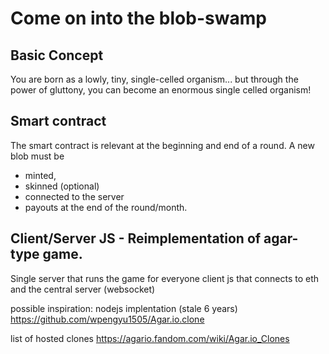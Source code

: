 # Come on into the blob-swamp


## Basic Concept

You are born as a lowly, tiny, single-celled organism... but through the power of gluttony, you can become an enormous single celled organism!


## Smart contract

The smart contract is relevant at the beginning and end of a round. A new blob must be 
- minted,
- skinned (optional) 
- connected to the server
- payouts at the end of the round/month.


## Client/Server JS - Reimplementation of agar-type game.

Single server that runs the game for everyone
client js that connects to eth and the central server (websocket)


possible inspiration:
nodejs implentation (stale 6 years)
https://github.com/wpengyu1505/Agar.io.clone


list of hosted clones
https://agario.fandom.com/wiki/Agar.io_Clones

